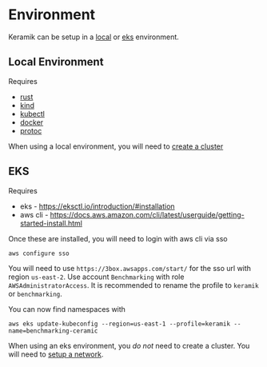# Environment

Keramik can be setup in a [local](#local-environment) or [eks](#eks-environment) environment.

## Local Environment

Requires

- [rust](https://rustup.rs/)
- [kind](https://kind.sigs.k8s.io/)
- [kubectl](https://kubernetes.io/docs/tasks/tools/install-kubectl/)
- [docker](https://docs.docker.com/get-docker/)
- [protoc](https://grpc.io/docs/protoc-installation/)

When using a local environment, you will need to [create a cluster](./create_cluster.md)

## EKS

Requires
* eks - https://eksctl.io/introduction/#installation
* aws cli - https://docs.aws.amazon.com/cli/latest/userguide/getting-started-install.html

Once these are installed, you will need to login with aws cli via sso

```shell
aws configure sso
```

You will need to use `https://3box.awsapps.com/start/` for the sso url with region `us-east-2`. Use account
`Benchmarking` with role `AWSAdministratorAccess`. It is recommended to rename the profile to `keramik` or `benchmarking`.

You can now find namespaces with

```shell
aws eks update-kubeconfig --region=us-east-1 --profile=keramik --name=benchmarking-ceramic
```

When using an eks environment, you *do not* need to create a cluster. You will need to [setup a network](./setup_network.md).
